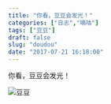 ```yaml
---
title: "你看，豆豆会发光！"
categories: ["日志","嘀咕"]
tags: ["豆豆"]
draft: false
slug: "doudou"
date: "2017-07-21 16:18:00"
---
```


你看，豆豆会发光！

![豆豆](https://images.eallion.com/images/2017/07/21/1995709596.jpg!hugo.webp)

